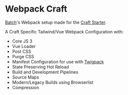 # Webpack Craft

[Batch](https://batch.nz)'s Webpack setup made for the [Craft Starter](https://github.com/batchnz/craft-starter).

A Craft Specific Tailwind/Vue Webpack Configuration with:

* Core JS 3
* Vue Loader
* Post CSS
* Purge CSS
* Manifest Configuration for use with [Twigpack](https://github.com/nystudio107/craft-twigpack)
* State Preserving Hot Reload
* Build and Development Pipelines
* Source Maps
* Modern/Legacy Builds using Browserlist
* Compression